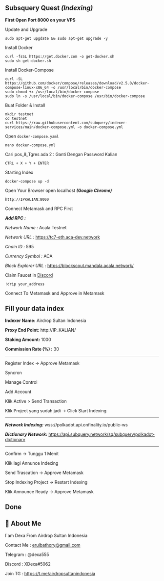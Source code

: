 
## Subsquery Quest ***(Indexing)***

**First Open Port 8000 on your VPS**

Update and Upgrade
```
sudo apt-get upgdate && sudo apt-get upgrade -y
```

Install Docker

```
curl -fsSL https://get.docker.com -o get-docker.sh
sudo sh get-docker.sh
````
Install Docker-Compose
```
curl -SL https://github.com/docker/compose/releases/download/v2.5.0/docker-compose-linux-x86_64 -o /usr/local/bin/docker-compose
sudo chmod +x /usr/local/bin/docker-compose
sudo ln -s /usr/local/bin/docker-compose /usr/bin/docker-compose
```
Buat Folder & Install

```
mkdir testnet
cd testnet
curl https://raw.githubusercontent.com/subquery/indexer-services/main/docker-compose.yml -o docker-compose.yml
```
Open `docker-compose.yaml`
```
nano docker-compose.yml
```
Cari pos_8_Tgres ada 2 : Ganti Dengan Password Kalian
```
CTRL + X + Y + ENTER
```
Starting Index
```
docker-compose up -d
```

Open Your Browser open localhost ***(Google Chrome)***
```
http://IPKALIAN:8000
```
Connect Metamask and RPC First

***Add RPC :***

*Network Name :* Acala Testnet


*Network URL :* https://tc7-eth.aca-dev.network


*Chain ID :* 595


*Currency Symbol :* ACA


*Block Explorer URL :* https://blockscout.mandala.acala.network/

Claim Faucet in [Discord](https://discord.gg/WW9BsDVS)
```
!drip your_address
```
Connect To Metamask and Approve in Metamask



## Fill your data index

**Indexer Name:** Airdrop Sultan Indonesia

**Proxy End Point:** http://IP_KALIAN/

**Staking Amount:** 1000

**Commission Rate (%) :** 30

-------------------------------------------------------
Register Index -> Approve Metamask

Syncron

Manage Control

Add Account

Klik Active > Send Transaction


Klik Project yang sudah jadi -> Click Start Indexing

-------------------------------------------------------

***Network Indexing:*** wss://polkadot.api.onfinality.io/public-ws

***Dictionary Network:*** https://api.subquery.network/sq/subquery/polkadot-dictionary

-------------------------------------------------------
Confirm -> Tunggu 1 Menit

Klik lagi Annunce Indexing

Send Trascation -> Approve Metamask

Stop Indexing Project -> Restart Indexing

Klik Announce Ready -> Approve Metamask

Done
-------------------------------------------------------

## 🚀 About Me
I`am Dexa From Airdrop Sultan Indonesia

Contact Me : erulbathory@gmail.com

Telegram : @dexa555

Discord : XDexa#5062

Join TG : https://t.me/airdropsultanindonesia
